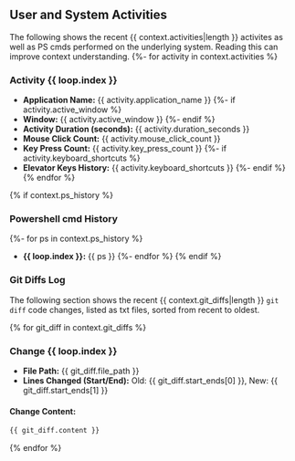 ## User and System Activities
The following shows the recent {{ context.activities|length }} activites as well as PS cmds performed on the underlying system. Reading this can improve context understanding.
{%- for activity in context.activities %}

### Activity {{ loop.index }}
- **Application Name:** {{ activity.application_name }}
{%- if activity.active_window %}
- **Window:** {{ activity.active_window }}
{%- endif %}
- **Activity Duration (seconds):** {{ activity.duration_seconds }}
- **Mouse Click Count:** {{ activity.mouse_click_count }}
- **Key Press Count:** {{ activity.key_press_count }}
{%- if activity.keyboard_shortcuts %}
- **Elevator Keys History:** {{ activity.keyboard_shortcuts }}
{%- endif %}
{% endfor %}

{% if context.ps_history %}
### Powershell cmd History
{%- for ps in context.ps_history %}
- **{{ loop.index }}:** {{ ps }}
{%- endfor %}
{% endif %}

### Git Diffs Log
The following section shows the recent {{ context.git_diffs|length }} `git diff` code changes, listed as txt files, sorted from recent to oldest.

{% for git_diff in context.git_diffs %}
### Change {{ loop.index }}
- **File Path:** {{ git_diff.file_path }}
- **Lines Changed (Start/End):** Old: {{ git_diff.start_ends[0] }}, New: {{ git_diff.start_ends[1] }}
#### Change Content:
```txt
{{ git_diff.content }}
```
{% endfor %}